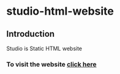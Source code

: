 # studio-html-website

## Introduction
Studio is Static HTML website 

### To visit the website [click here](https://iamsachin619.github.io/studio-html-website/)
